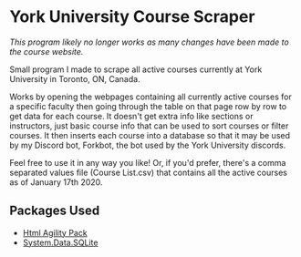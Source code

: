# York University Course Scraper

*This program likely no longer works as many changes have been made to the course website.*

Small program I made to scrape all active courses currently at York University in Toronto, ON, Canada.

Works by opening the webpages containing all currently active courses for a specific faculty then going through the table on that page row by row to get data for each course. It doesn't get extra info like sections or instructors, just basic course info that can be used to sort courses or filter courses. It then inserts each course into a database so that it may be used by my Discord bot, Forkbot, the bot used by the York University discords.

Feel free to use it in any way you like!
Or, if you'd prefer, there's a comma separated values file (Course List.csv) that contains all the active courses as of January 17th 2020.

## Packages Used
  - [Html Agility Pack](https://html-agility-pack.net/)
  - [System.Data.SQLite](https://system.data.sqlite.org/index.html/doc/trunk/www/index.wiki)
